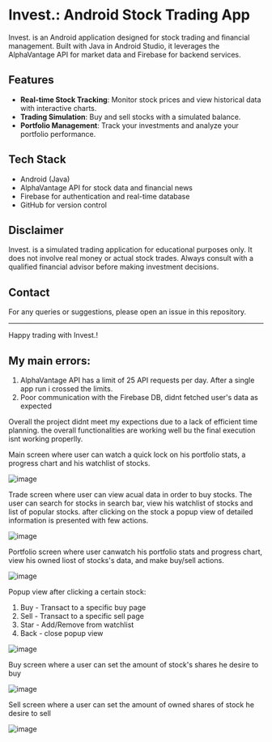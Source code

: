 # Invest.: Android Stock Trading App

Invest. is an Android application designed for stock trading and financial management. Built with Java in Android Studio, it leverages the AlphaVantage API for market data and Firebase for backend services.

## Features

- **Real-time Stock Tracking**: Monitor stock prices and view historical data with interactive charts.
- **Trading Simulation**: Buy and sell stocks with a simulated balance.
- **Portfolio Management**: Track your investments and analyze your portfolio performance.

## Tech Stack

- Android (Java)
- AlphaVantage API for stock data and financial news
- Firebase for authentication and real-time database
- GitHub for version control

## Disclaimer

Invest. is a simulated trading application for educational purposes only. It does not involve real money or actual stock trades. Always consult with a qualified financial advisor before making investment decisions.

## Contact

For any queries or suggestions, please open an issue in this repository.

---

Happy trading with Invest.!

## My main errors:
1. AlphaVantage API has a limit of 25 API requests per day. After a single app run i crossed the limits.
2. Poor communication with the Firebase DB, didnt fetched user's data as expected

Overall the project didnt meet my expections due to a lack of efficient time planning. the overall functionalities are working well bu the final execution isnt working properlly.
  
Main screen where user can watch a quick lock on his portfolio stats, a progress chart and his watchlist of stocks.

![image](https://github.com/user-attachments/assets/6bf9e99d-bd54-4640-bcd7-bb139e8fa5bb)

Trade screen where user can view acual data in order to buy stocks. The user can search for stocks in search bar, view his watchlist of stocks and list of popular stocks.
after clicking on the stock a popup view of detailed information is presented with few actions.
   
![image](https://github.com/user-attachments/assets/f603702f-68e8-4870-97c9-697119160e2f)

Portfolio screen where user canwatch his portfolio stats and progress chart, view his owned liost of stocks's data, and make buy/sell
actions.

![image](https://github.com/user-attachments/assets/cab82e70-e4f8-4fa7-8d69-95465605b2e2)

Popup view after clicking a certain stock:
1. Buy - Transact to a specific buy page
2. Sell - Transact to a specific sell page
3. Star - Add/Remove from watchlist
4. Back - close popup view

![image](https://github.com/user-attachments/assets/78e86d2b-d4ba-4b44-a659-6fc42deddd09)

Buy screen where a user can set the amount of stock's shares he desire to buy

![image](https://github.com/user-attachments/assets/4399ba9e-9ab7-4d43-bc41-d140ae48d3e6)

Sell screen where a user can set the amount of owned shares of stock he desire to sell

![image](https://github.com/user-attachments/assets/a56e4a01-dc2f-4e5d-86be-6ae68556eb05)




